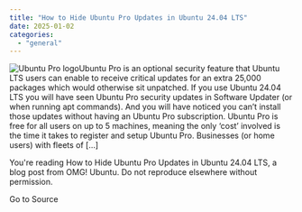 ```yaml
---
title: "How to Hide Ubuntu Pro Updates in Ubuntu 24.04 LTS"
date: 2025-01-02
categories: 
  - "general"
---
```


![Ubuntu Pro logo](https://i0.wp.com/www.omgubuntu.co.uk/wp-content/uploads/2024/01/ubuntu-pro.jpg?resize=406%2C232&ssl=1)Ubuntu Pro is an optional security feature that Ubuntu LTS users can enable to receive critical updates for an extra 25,000 packages which would otherwise sit unpatched. If you use Ubuntu 24.04 LTS you will have seen Ubuntu Pro security updates in Software Updater (or when running apt commands). And you will have noticed you can’t install those updates without having an Ubuntu Pro subscription. Ubuntu Pro is free for all users on up to 5 machines, meaning the only ‘cost’ involved is the time it takes to register and setup Ubuntu Pro. Businesses (or home users) with fleets of \[…\]

You're reading How to Hide Ubuntu Pro Updates in Ubuntu 24.04 LTS, a blog post from OMG! Ubuntu. Do not reproduce elsewhere without permission.

Go to Source
